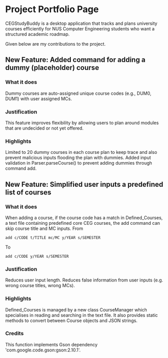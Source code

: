 # Project Portfolio Page

CEGStudyBuddy is a desktop application that tracks and plans university courses efficiently for NUS Computer Engineering students who want a structured academic roadmap.

Given below are my contributions to the project.

## New Feature: Added command for adding a dummy (placeholder) course
### What it does
Dummy courses are auto-assigned unique course codes (e.g., DUM0, DUM1) with user assigned MCs.
### Justification
This feature improves flexibility by allowing users to plan around modules that are undecided or not yet offered. 
### Highlights
Limited to 20 dummy courses in each course plan to keep trace and also prevent malicious inputs flooding the plan with dummies. Added input validation in Parser.parseCourse() to prevent adding dummies through command add. 


## New Feature: Simplified user inputs  a predefined list of courses
### What it does
When adding a course, if the course code has a match in Defined_Courses, a text file containing predefined core CEG courses, the add command can skip course title and MC inputs. 
From
```
add c/CODE t/TITLE mc/MC y/YEAR s/SEMESTER
```
To
```
add c/CODE y/YEAR s/SEMESTER
```

### Justification
Reduces user input length. Reduces false information from user inputs (e.g. wrong course titles, wrong MCs). 
### Highlights 
Defined_Courses is managed by a new class CourseManager which specialises in reading and searching in the text file. It also provides static methods to convert between Course objects and JSON strings. 
### Credits
This function implements Gson dependency 'com.google.code.gson:gson:2.10.1'. 
